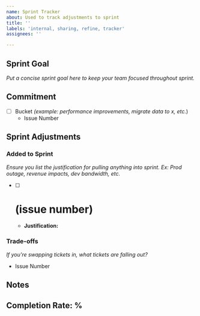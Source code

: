 ```yaml
---
name: Sprint Tracker
about: Used to track adjustments to sprint
title: ''
labels: 'internal, sharing, refine, tracker'
assignees: ''

---
```


## Sprint Goal
_Put a concise sprint goal here to keep your team focused throughout sprint._

## Commitment
- [ ] Bucket _(example: performance improvements, migrate data to x, etc._)
  - Issue Number


## Sprint Adjustments


### Added to Sprint
_Ensure you list the justification for pulling anything into sprint. Ex: Prod outage, revenue impacts, dev bandwidth, etc._
- [ ] # (issue number)
    - **Justification:**

### Trade-offs
_If you're swapping tickets in, what tickets are falling out?_
- Issue Number

## Notes


## Completion Rate: %
